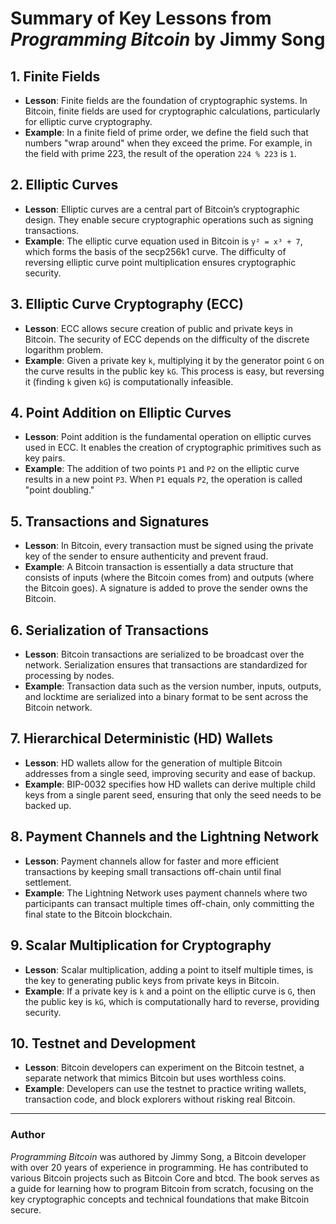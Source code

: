 
# Summary of Key Lessons from *Programming Bitcoin* by Jimmy Song

## 1. Finite Fields
- **Lesson**: Finite fields are the foundation of cryptographic systems. In Bitcoin, finite fields are used for cryptographic calculations, particularly for elliptic curve cryptography.
- **Example**: In a finite field of prime order, we define the field such that numbers "wrap around" when they exceed the prime. For example, in the field with prime 223, the result of the operation `224 % 223` is `1`.

## 2. Elliptic Curves
- **Lesson**: Elliptic curves are a central part of Bitcoin’s cryptographic design. They enable secure cryptographic operations such as signing transactions.
- **Example**: The elliptic curve equation used in Bitcoin is `y² = x³ + 7`, which forms the basis of the secp256k1 curve. The difficulty of reversing elliptic curve point multiplication ensures cryptographic security.

## 3. Elliptic Curve Cryptography (ECC)
- **Lesson**: ECC allows secure creation of public and private keys in Bitcoin. The security of ECC depends on the difficulty of the discrete logarithm problem.
- **Example**: Given a private key `k`, multiplying it by the generator point `G` on the curve results in the public key `kG`. This process is easy, but reversing it (finding `k` given `kG`) is computationally infeasible.

## 4. Point Addition on Elliptic Curves
- **Lesson**: Point addition is the fundamental operation on elliptic curves used in ECC. It enables the creation of cryptographic primitives such as key pairs.
- **Example**: The addition of two points `P1` and `P2` on the elliptic curve results in a new point `P3`. When `P1` equals `P2`, the operation is called "point doubling."

## 5. Transactions and Signatures
- **Lesson**: In Bitcoin, every transaction must be signed using the private key of the sender to ensure authenticity and prevent fraud.
- **Example**: A Bitcoin transaction is essentially a data structure that consists of inputs (where the Bitcoin comes from) and outputs (where the Bitcoin goes). A signature is added to prove the sender owns the Bitcoin.

## 6. Serialization of Transactions
- **Lesson**: Bitcoin transactions are serialized to be broadcast over the network. Serialization ensures that transactions are standardized for processing by nodes.
- **Example**: Transaction data such as the version number, inputs, outputs, and locktime are serialized into a binary format to be sent across the Bitcoin network.

## 7. Hierarchical Deterministic (HD) Wallets
- **Lesson**: HD wallets allow for the generation of multiple Bitcoin addresses from a single seed, improving security and ease of backup.
- **Example**: BIP-0032 specifies how HD wallets can derive multiple child keys from a single parent seed, ensuring that only the seed needs to be backed up.

## 8. Payment Channels and the Lightning Network
- **Lesson**: Payment channels allow for faster and more efficient transactions by keeping small transactions off-chain until final settlement.
- **Example**: The Lightning Network uses payment channels where two participants can transact multiple times off-chain, only committing the final state to the Bitcoin blockchain.

## 9. Scalar Multiplication for Cryptography
- **Lesson**: Scalar multiplication, adding a point to itself multiple times, is the key to generating public keys from private keys in Bitcoin.
- **Example**: If a private key is `k` and a point on the elliptic curve is `G`, then the public key is `kG`, which is computationally hard to reverse, providing security.

## 10. Testnet and Development
- **Lesson**: Bitcoin developers can experiment on the Bitcoin testnet, a separate network that mimics Bitcoin but uses worthless coins.
- **Example**: Developers can use the testnet to practice writing wallets, transaction code, and block explorers without risking real Bitcoin.

---

### Author

*Programming Bitcoin* was authored by Jimmy Song, a Bitcoin developer with over 20 years of experience in programming. He has contributed to various Bitcoin projects such as Bitcoin Core and btcd. The book serves as a guide for learning how to program Bitcoin from scratch, focusing on the key cryptographic concepts and technical foundations that make Bitcoin secure.
